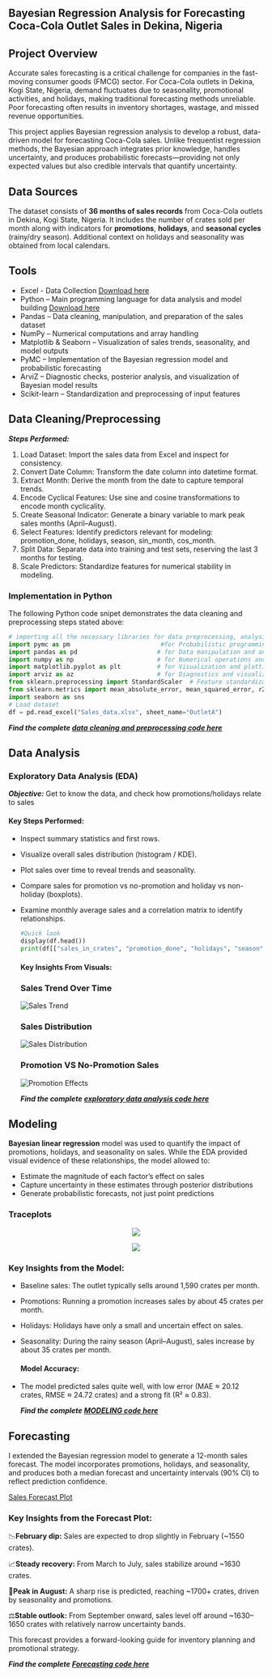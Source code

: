 ## Bayesian Regression Analysis for Forecasting Coca-Cola Outlet Sales in Dekina, Nigeria

## Project Overview

Accurate sales forecasting is a critical challenge for companies in the fast-moving consumer goods (FMCG) sector. For Coca-Cola outlets in Dekina, Kogi State, Nigeria, demand fluctuates due to seasonality, promotional activities, and holidays, making traditional forecasting methods unreliable. Poor forecasting often results in inventory shortages, wastage, and missed revenue opportunities.

This project applies Bayesian regression analysis to develop a robust, data-driven model for forecasting Coca-Cola sales. Unlike frequentist regression methods, the Bayesian approach integrates prior knowledge, handles uncertainty, and produces probabilistic forecasts—providing not only expected values but also credible intervals that quantify uncertainty.

## Data Sources

The dataset consists of **36 months of sales records** from Coca-Cola outlets in Dekina, Kogi State, Nigeria. It includes the number of crates sold per month along with indicators for **promotions**, **holidays**, and **seasonal cycles** (rainy/dry season). Additional context on holidays and seasonality was obtained from local calendars.

## Tools

- Excel - Data Collection [Download here](https://microsoft.com)
- Python – Main programming language for data analysis and model building [Download here](https://www.python.org/downloads/)
- Pandas – Data cleaning, manipulation, and preparation of the sales dataset
- NumPy – Numerical computations and array handling
- Matplotlib & Seaborn – Visualization of sales trends, seasonality, and model outputs
- PyMC – Implementation of the Bayesian regression model and probabilistic forecasting
- ArviZ – Diagnostic checks, posterior analysis, and visualization of Bayesian model results
- Scikit-learn – Standardization and preprocessing of input features

## Data Cleaning/Preprocessing 

***Steps Performed:***
1. Load Dataset: Import the sales data from Excel and inspect for consistency.
2. Convert Date Column: Transform the date column into datetime format.
3. Extract Month: Derive the month from the date to capture temporal trends.
4. Encode Cyclical Features: Use sine and cosine transformations to encode month cyclicality.
5. Create Seasonal Indicator: Generate a binary variable to mark peak sales months (April–August).
6. Select Features: Identify predictors relevant for modeling: promotion_done, holidays, season, sin_month, cos_month.
7. Split Data: Separate data into training and test sets, reserving the last 3 months for testing.
8. Scale Predictors: Standardize features for numerical stability in modeling.

### Implementation in Python

The following Python code snipet demonstrates the data cleaning and preprocessing steps stated above:

```python
# importing all the necessary libraries for data preprocessing, analysis and visualization
import pymc as pm                         #for Probabilistic programming for Bayesian modeling
import pandas as pd                      # for Data manipulation and analysis
import numpy as np                       # for Numerical operations and array handling
import matplotlib.pyplot as plt          # for Visualization and plotting
import arviz as az                       # for Diagnostics and visualization of Bayesian inference
from sklearn.preprocessing import StandardScaler  # Feature standardization
from sklearn.metrics import mean_absolute_error, mean_squared_error, r2_score  # Model evaluation metrics
import seaborn as sns
# Load dataset
df = pd.read_excel("Sales_data.xlsx", sheet_name="OutletA")
```
***Find the complete [data cleaning and preprocessing code here](/scripts/data_cleaning_and_preprocessing.ipynb)***

## Data Analysis
### Exploratory Data Analysis (EDA)
***Objective:*** Get to know the data, and check how promotions/holidays relate to sales 

#### Key Steps Performed:
- Inspect summary statistics and first rows.
- Visualize overall sales distribution (histogram / KDE).
- Plot sales over time to reveal trends and seasonality.
- Compare sales for promotion vs no-promotion and holiday vs non-holiday (boxplots).
- Examine monthly average sales and a correlation matrix to identify relationships.
  ```python
  #Quick look
  display(df.head())
  print(df[["sales_in_crates", "promotion_done", "holidays", "season"]].describe())
  ```
  #### Key Insights From Visuals:
  ### Sales Trend Over Time
  ![Sales Trend](Images/Sales_trend.png)
  ### Sales Distribution
  ![Sales Distribution](Images/Sales_distribution.png)
  ### Promotion VS No-Promotion Sales
  ![Promotion Effects](Images/Promotion_effect.png)

     
  ***Find the complete [exploratory data analysis code here](/scripts/EDA.ipynb)***

## Modeling
**Bayesian linear regression** model was used to quantify the impact of promotions, holidays, and seasonality on sales. While the EDA provided visual evidence of these relationships, the model allowed to:
- Estimate the magnitude of each factor’s effect on sales
- Capture uncertainty in these estimates through posterior distributions
- Generate probabilistic forecasts, not just point predictions

### Traceplots
<p align="center"> <img src="Images/Trace_plot1.png"/> </p>
<p align="center"> <img src="Images/Trace_plot2.png"/> </p>

### Key Insights from the Model:
- Baseline sales: The outlet typically sells around 1,590 crates per month.
- Promotions: Running a promotion increases sales by about 45 crates per month.
- Holidays: Holidays have only a small and uncertain effect on sales.
- Seasonality: During the rainy season (April–August), sales increase by about 35 crates per month.

  #### Model Accuracy:
- The model predicted sales quite well, with low error (MAE ≈ 20.12 crates, RMSE ≈ 24.72 crates) and a strong fit (R² ≈ 0.83).

  ***Find the complete [MODELING code here](/scripts/Modeling_script.ipynb)***

## Forecasting

I extended the Bayesian regression model to generate a 12-month sales forecast. The model incorporates promotions, holidays, and seasonality, and produces both a median forecast and uncertainty intervals (90% CI) to reflect prediction confidence.

[Sales Forecast Plot](/Images/Forecast_plot.png)

### Key Insights from the Forecast Plot:

📉**February dip:** Sales are expected to drop slightly in February (~1550 crates).

📈**Steady recovery:** From March to July, sales stabilize around ~1630 crates.

🚀**Peak in August:** A sharp rise is predicted, reaching ~1700+ crates, driven by seasonality and promotions.

⚖️**Stable outlook:** From September onward, sales level off around ~1630–1650 crates with relatively narrow uncertainty bands.

This forecast provides a forward-looking guide for inventory planning and promotional strategy.

***Find the complete [Forecasting code here](/scripts/Forecast_script.ipynb)***

